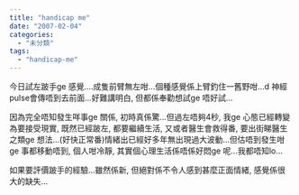 ```yaml
---
title: "handicap me"
date: "2007-02-04"
categories: 
  - "未分類"
tags: 
  - "handicap-me"
---
```


今日試左跛手ge 感覺....成隻前臂無左咁...個種感覺係上臂釣住一舊野咁...d 神經pulse會傳唔到去前面...好難講明白, 但都係奉勸想試ge 唔好試...

因為完全唔知發生咩事ge 關係, 初時真係驚...但過左唔夠4秒, 我ge 心態已經轉變為要接受現實, 既然已經跛左, 都要繼續生活, 又或者醫生會救得番, 要出街睇醫生之類ge 想法...(好快正常番)情緒出已經好多年無出現過大波動...但估唔到發生咁ge 事都移動唔到, 個人咁冷靜, 其實個心理生活係唔係好悶ge 呢...我都唔知lo...

如果要評價跛手的經驗...雖然係新, 但絕對係不令人感到甚麼正面情緒, 感覺係很大的缺失...
